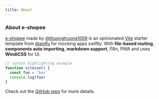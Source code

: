 ```yaml
---
title: About
---
```


<div class="text-center">
  <!-- You can use Vue components inside markdown -->
  <carbon-dicom-overlay class="text-4xl -mb-6 m-auto" />
  <h3>About e-shopee</h3>
</div>

[e-shopee]() made by [@thuongtruong1009]() is an opinionated [Vite](https://github.com/vitejs/vite) starter template from [@antfu]() for mocking apps swiftly. With **file-based routing**, **components auto importing**, **markdown support**, I18n, PWA and uses **WindiCSS** for UI.

```js
// syntax highlighting example
function vitesse() {
  const foo = 'bar'
  console.log(foo)
}
```

Check out the [GitHub repo]() for more details.
